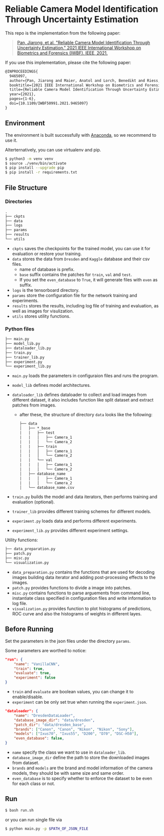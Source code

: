 # Reliable Camera Model Identification Through Uncertainty Estimation

This repo is the implementation from the following paper:

> [Pan, Jiarong, et al. "Reliable Camera Model Identification Through Uncertainty Estimation." 2021 IEEE International Workshop on Biometrics and Forensics (IWBF). IEEE, 2021.](https://ieeexplore.ieee.org/document/9465097)

If you use this implementation, please cite the following paper:

```default
@INPROCEEDINGS{
  9465097,
  author={Pan, Jiarong and Maier, Anatol and Lorch, Benedikt and Riess, Christian},
  booktitle={2021 IEEE International Workshop on Biometrics and Forensics (IWBF)}, 
  title={Reliable Camera Model Identification Through Uncertainty Estimation}, 
  year={2021},
  pages={1-6},
  doi={10.1109/IWBF50991.2021.9465097}
}
```

## Environment

The environment is built successfully with [Anaconda](https://www.anaconda.com), so we recommend to use it.

Alterternatively, you can use virtualenv and pip.

```bash
$ python3 -m venv venv
$ source ./venv/bin/activate
$ pip install --upgrade pip
$ pip install -r requirements.txt
```

## File Structure

### Directories

```default
.
├── ckpts
├── data
├── logs
├── params
├── results
└── utils
```

- `ckpts` saves the checkpoints for the trained model, you can use it for evaluation or restore your training.
- `data` stores the data from `Dresden` and `Kaggle` database and their csv files. 
  - name of database is prefix.
  - `base` suffix contains the patches for `train`, `val` and `test`.
  - If you set the `even_database` to `True`, it will generate files with `even` as suffix.
- `logs` is the tensorboard directory.
- `params` store the configuration file for the network training and experiments.
- `results` stores the results, including log file of training and evaluation, as well as images for visulization.
- `utils` stores utility functions.

### Python files

```default
├── main.py
├── model_lib.py
├── dataloader_lib.py
├── train.py
├── trainer_lib.py
├── experiment.py
└── experiment_lib.py
```

- `main.py` loads the parameters in configuraion files and runs the program.
- `model_lib` defines model architectures.
- `dataloader_lib` defines dataloader to collect and load images from different dataset, it also includes function like split dataset and extract patches from images.
  - after these, the structure of directory `data` looks like the following:

    ```default
    ├── data
    │   ├── *_base
    |   |   ├── test
    |   |   │   ├── Camera_1
    |   |   │   └── Camera_2
    |   |   ├── train
    |   |   │   ├── Camera_1
    |   |   │   └── Camera_2
    |   |   └── val
    |   |   │   ├── Camera_1
    |   |   │   └── Camera_2
    │   ├── database_name
    |   |   │   ├── Camera_1
    |   |   │   └── Camera_2
    │   └── database_name.csv
    ```

- `train.py` builds the model and data iterators, then performs training and evaluation (optional).
- `trainer_lib` provides different training schemes for different models.
- `experiment.py` loads data and performs different experiments.
- `experiment_lib.py` provides different experiment settings.

Utility functions:

```default
├── data_preparation.py
├── patch.py
├── misc.py
└── visualization.py
```

- `data_preparation.py` contains the functions that are used for decoding images building data iterator and adding post-processing effects to the images.
- `patch.py` provides functions to divide a image into patches.
- `misc.py` contains functions to parse arguements from command line, instantiate class specified in configuration files and write information to log file.
- `visualization.py` provides function to plot histograms of predictions, ROC curve and also the histograms of weights in different layes.

## Before Running

Set the parameters in the json files under the directory `params`.

Some parameters are worthed to notice:

```json
"run": {
    "name": "VanillaCNN",
    "train": true,
    "evaluate": true,
    "experiment": false
}
```

- `train` and `evaluate` are boolean values, you can change it to enable/disable. 
- `experiment` can be only set true when running the `experiment.json`.

```json
"dataloader": {
    "name": "DresdenDataLoader",
    "database_image_dir": "data/dresden",
    "patch_dir": "data/dresden_base",
    "brands": ["Canon", "Canon", "Nikon", "Nikon", "Sony"],
    "models": ["Ixus70", "Ixus55", "D200", "D70", "DSC-H50"],
    "even_database": false,
}
```

- `name` specify the class we want to use in `dataloader_lib`.
- `database_image_dir` define the path to store the downloaded images from dataset.
- `brands` and `models` are the brand and model information of the camera models, they should be with same size and same order.
- `even_database` is to specify whether to enforce the dataset to be even for each class or not.

## Run

```bash
$ bash run.sh
```

or you can run single file via

```bash
$ python main.py -p $PATH_OF_JSON_FILE
```
